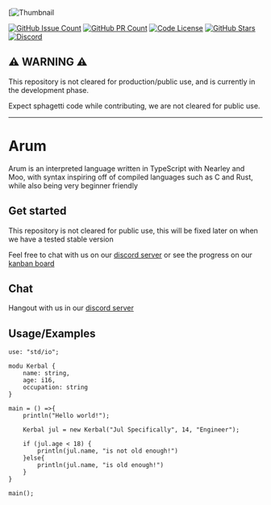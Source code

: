 [![Thumbnail]()

[![GitHub Issue Count](https://img.shields.io/github/issues-raw/ArumLang/Arum?style=flat-square)](https://github.com/JERScript/JERscript/issues)
[![GitHub PR Count](https://img.shields.io/github/issues-pr/ArumLang/Arum?style=flat-square)](https://github.com/JERScript/JERscript/pulls)
[![Code License](https://img.shields.io/github/license/ArumLang/Arum?style=flat-square)](https://github.com/JERScript/JERscript/blob/master/LICENSE)
[![GitHub Stars](https://img.shields.io/github/stars/ArumLang/Arum?style=flat-square)](https://github.com/JERScript/JERscript/stargazers)
[![Discord](https://img.shields.io/discord/942973329386655805?label=discord&logo=discord&logoColor=%23ffffff&style=flat-square)](https://discord.gg/gCGmraBRQ8)
## ⚠ WARNING ⚠
This repository is not cleared for production/public use, and is currently in the development phase.

Expect sphagetti code while contributing, we are not cleared for public use.

---

# Arum
Arum is an interpreted language written in TypeScript with Nearley and Moo, with syntax inspiring off of compiled languages such as C and Rust, while also being very beginner friendly

## Get started
This repository is not cleared for public use, this will be fixed later on when we have a tested stable version

Feel free to chat with us on our [discord server](https://discord.gg/gCGmraBRQ8) or see the progress on our [kanban board](https://github.com/orgs/ArumLang/projects/1)

## Chat
Hangout with us in our [discord server](https://discord.gg/gCGmraBRQ8)

## Usage/Examples
```
use: "std/io";

modu Kerbal {
	name: string,
	age: i16,
	occupation: string
}

main = () =>{
	println("Hello world!");

	Kerbal jul = new Kerbal("Jul Specifically", 14, "Engineer");

	if (jul.age < 18) {
		println(jul.name, "is not old enough!")
	}else{
		println(jul.name, "is old enough!")
	}
}

main();
```
